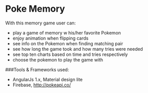 # Poke Memory 

With this memory game user can:

* play a game of memory w his/her favorite Pokemon
* enjoy animation when flipping cards
* see info on the Pokemon when finding matching pair
* see how long the game took and how many tries were needed
* see top ten charts based on time and tries respectively
* choose the pokemon to play the game with


###Tools & Frameworks used: 

* AngularJs 1.x, Material design lite
* Firebase, http://pokeapi.co/
